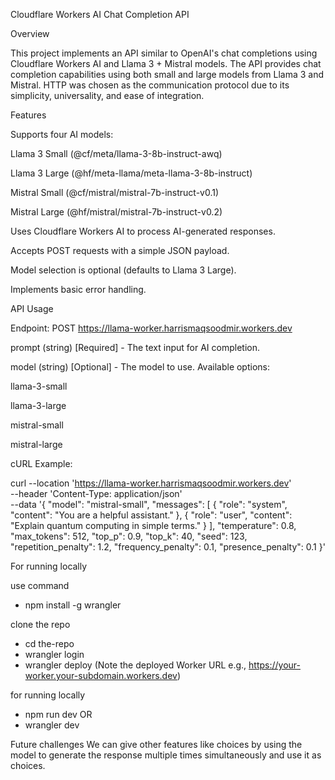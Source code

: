 Cloudflare Workers AI Chat Completion API

Overview

This project implements an API similar to OpenAI's chat completions using Cloudflare Workers AI and Llama 3 + Mistral models. The API provides chat completion capabilities using both small and large models from Llama 3 and Mistral.
HTTP was chosen as the communication protocol due to its simplicity, universality, and ease of integration.

Features

Supports four AI models:

Llama 3 Small (@cf/meta/llama-3-8b-instruct-awq)

Llama 3 Large (@hf/meta-llama/meta-llama-3-8b-instruct)

Mistral Small (@cf/mistral/mistral-7b-instruct-v0.1)

Mistral Large (@hf/mistral/mistral-7b-instruct-v0.2)

Uses Cloudflare Workers AI to process AI-generated responses.

Accepts POST requests with a simple JSON payload.

Model selection is optional (defaults to Llama 3 Large).

Implements basic error handling.

API Usage

Endpoint: POST https://llama-worker.harrismaqsoodmir.workers.dev

prompt (string) [Required] - The text input for AI completion.

model (string) [Optional] - The model to use. Available options:

llama-3-small

llama-3-large

mistral-small

mistral-large

cURL Example:

curl --location 'https://llama-worker.harrismaqsoodmir.workers.dev' \
--header 'Content-Type: application/json' \
--data '{
  "model": "mistral-small",
  "messages": [
    { "role": "system", "content": "You are a helpful assistant." },
    { "role": "user", "content": "Explain quantum computing in simple terms." }
  ],
  "temperature": 0.8,
  "max_tokens": 512,
  "top_p": 0.9,
  "top_k": 40,
  "seed": 123,
  "repetition_penalty": 1.2,
  "frequency_penalty": 0.1,
  "presence_penalty": 0.1
}'

For running locally

use command
- npm install -g wrangler

clone the repo
 - cd the-repo
 - wrangler login
 - wrangler deploy (Note the deployed Worker URL e.g., https://your-worker.your-subdomain.workers.dev)

for running locally
 - npm run dev  OR
 - wrangler dev

Future challenges
We can give other features like choices by using the model to generate the response multiple times simultaneously and use it as choices. 
